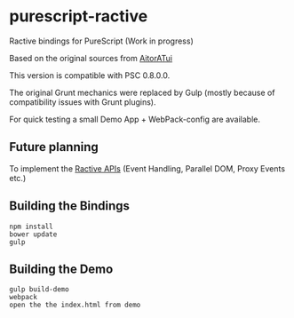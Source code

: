 
# purescript-ractive

Ractive bindings for PureScript (Work in progress)

Based on the original sources from <a href="https://github.com/AitorATuin/purescript-ractive" target="_blank">AitorATui</a>

This version is compatible with PSC 0.8.0.0.

The original Grunt mechanics were replaced by Gulp (mostly because of compatibility issues with Grunt plugins).

For quick testing a small Demo App + WebPack-config are available.

## Future planning

To implement the <a href="http://docs.ractivejs.org/latest/get-started" target="_blank">Ractive APIs</a> (Event Handling, Parallel DOM, Proxy Events etc.)

## Building the Bindings

```
npm install
bower update
gulp
```

## Building the Demo

```
gulp build-demo
webpack
open the the index.html from demo
```
